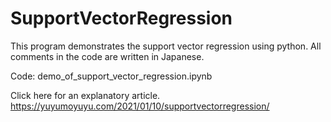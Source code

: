 # SupportVectorRegression

This program demonstrates the support vector regression using python.
All comments in the code are written in Japanese.

Code: demo_of_support_vector_regression.ipynb

Click here for an explanatory article.
https://yuyumoyuyu.com/2021/01/10/supportvectorregression/
